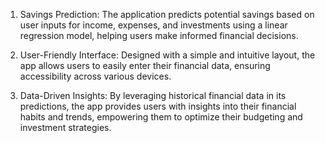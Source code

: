 

1. Savings Prediction: The application predicts potential savings based on user inputs for income, expenses, and investments using a linear regression model, helping users make informed financial decisions.

2. User-Friendly Interface: Designed with a simple and intuitive layout, the app allows users to easily enter their financial data, ensuring accessibility across various devices.

3. Data-Driven Insights: By leveraging historical financial data in its predictions, the app provides users with insights into their financial habits and trends, empowering them to optimize their budgeting and investment strategies.
